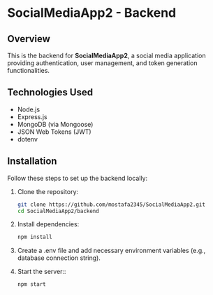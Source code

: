 # SocialMediaApp2 - Backend

## Overview
This is the backend for **SocialMediaApp2**, a social media application providing authentication, user management, and token generation functionalities.

## Technologies Used
- Node.js
- Express.js
- MongoDB (via Mongoose)
- JSON Web Tokens (JWT)
- dotenv



## Installation
Follow these steps to set up the backend locally:

1. Clone the repository:
   ```sh
   git clone https://github.com/mostafa2345/SocialMediaApp2.git
   cd SocialMediaApp2/backend
2. Install dependencies:
     ```sh
   npm install
3. Create a .env file and add necessary environment variables (e.g., database connection string).

4. Start the server::
     ```sh
   npm start  
